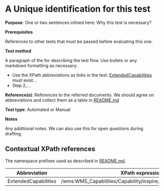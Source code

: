 # A Unique identification for this test

**Purpose**: One or two sentences inlined here: Why this test is necessary?

**Prerequisites**

References to other tests that must be passed before evaluating this one.

**Test method**

A paragraph of the for describing the test flow. Use bullets or any markdown formatting as necessary:

* Use the XPath abbreviations as links in the text: [ExtendedCapabilities](#extendedCapabilities) must exist...
* Step 2,...

**Reference(s)**: References to the referred documents. We should agree on abbreviations and collect them as a table in [README.md](README.md)

**Test type**: Automated or Manual

**Notes**

Any additional notes. We can also use this for open questions during drafting.


## Contextual XPath references

The namespace prefixes used as described in [README.md](README.md#namespaces).

Abbreviation                                               |  XPath expression
---------------------------------------------------------- | -------------------------------------------------------------------------
ExtendedCapabilities <a name="extendedCapabilities"></a>   | /wms:WMS_Capabilities/Capability/inspire_vs:ExtendedCapabilities[1]

